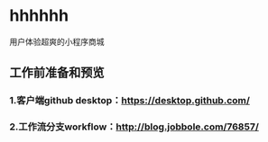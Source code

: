# hhhhhh
用户体验超爽的小程序商城

## 工作前准备和预览
### 1.客户端github desktop：https://desktop.github.com/ 
### 2.工作流分支workflow：http://blog.jobbole.com/76857/
